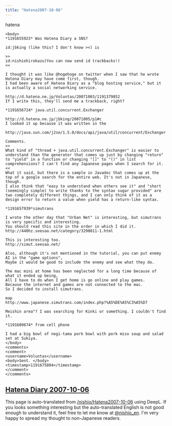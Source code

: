 ```yaml
---
title: "Hatena2007-10-06"
---
```


hatena

```
<body>
*1191655923* Was Hatena Diary a SNS?

id:jbking (like this? I don't know ><) is

>>
id:nishiohirokazu(You can now send id trackbacks!)
<<

I thought it was like @hogehoge on twitter when I saw that he wrote
Hatena Diary may have come first, though.
I had been aware of Hatena Diary as a "blog hosting service," but it is actually a social networking service.

http://d.hatena.ne.jp/Voluntas/20071003/1191379852
If I write this, they'll send me a trackback, right?

*1191656724* java.util.concurrent.Exchanger

http://d.hatena.ne.jp/jbking/20071005/p1#c
I looked it up because it was written in the

http://java.sun.com/j2se/1.5.0/docs/api/java/util/concurrent/Exchanger.html

Comments.
>>
What kind of "thread + java.util.concurrent.Exchanger" is easier to understand than the generator that comes up just by changing "return" to "yield" in a function or changing "[]" to "()" in list comprehensions? I can't find any Japanese pages when I search for it.
<<
What it said, but there is a sample in Javadoc that comes up at the top of a google search for the entire web. It's not in Japanese, though.
I also think that "easy to understand when others see it" and "short (seemingly simple) to write thanks to the syntax sugar provided" are two completely different things, and I can only think of it as a design error to return a value when yield has a return-like syntax.

*1191657939*simutrans

I wrote the other day that "Urban Net" is interesting, but simutrans is very specific and interesting.
You should read this site in the order in which I did it.
http://440hz.seesaa.net/category/3298011-1.html

This is interesting too.
http://simut.seesaa.net/

Also, although it's not mentioned in the tutorial, you can put enemy AI in the "game options",
Maybe it would be good to include the enemy and see what they do.

The mac mini at home has been neglected for a long time because of what it ended up being,
All I have to do when I get home is go online and play games.
Because the internet and games are not connected to the mac.
So I decided to install simutrans.

map
http://www.japanese.simutrans.com/index.php?%A5%DE%A5%C3%A5%D7

Meishin area"? I was searching for Kinki or something. I couldn't find it.

*1191689674* from cell phone

I had a big bowl of negi-tama pork bowl with pork miso soup and salad set at Sukiya.
</body>
<comments>
<comment>
<username>Voluntas</username>
<body>Sent. </body>
<timestamp>1191675804</timestamp>
</comment>
</comments>
```


[Hatena Diary 2007-10-06](https://nishiohirokazu.hatenadiary.org/archive/2007/10/06)
---
This page is auto-translated from [/nishio/Hatena2007-10-06](https://scrapbox.io/nishio/Hatena2007-10-06) using DeepL. If you looks something interesting but the auto-translated English is not good enough to understand it, feel free to let me know at [@nishio_en](https://twitter.com/nishio_en). I'm very happy to spread my thought to non-Japanese readers.